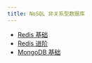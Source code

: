 ```yaml
---
title: NoSQL 非关系型数据库
---
```


- [Redis 基础](/nosql/booboo_redis/index.html)
- [Redis 进阶](/nosql/dba_redis/index.html)
- [MongoDB 基础](/nosql/booboo_mongodb/index.html)

